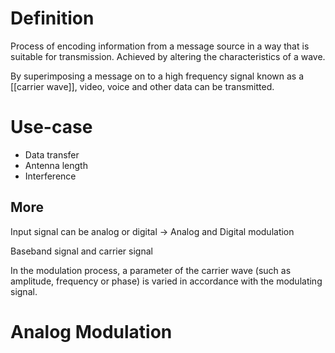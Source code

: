 # Definition

Process of encoding information from a message source in a way that is suitable for transmission. Achieved by altering the characteristics of a wave.

By superimposing a message on to a high frequency signal known as a [[carrier wave]], video, voice and other data can be transmitted.

# Use-case

* Data transfer
* Antenna length
* Interference

## More

Input signal can be analog or digital -> Analog and Digital modulation

Baseband signal and carrier signal

In the modulation process, a parameter of the carrier wave (such as amplitude, frequency or phase) is varied in accordance with the modulating signal.

# Analog Modulation 